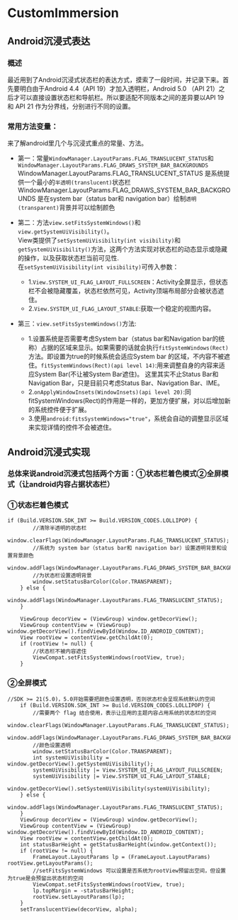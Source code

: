 # CustomImmersion
## Android沉浸式表达<br>
### 概述
最近用到了Android沉浸式状态栏的表达方式，摸索了一段时间，并记录下来。首先要明白由于Android 4.4（API 19）才加入透明栏，Android 5.0 （API 21）之后才可以直接设置状态栏和导航栏。所以要适配不同版本之间的差异要以API 19 和 API 21 作为分界线，分别进行不同的设置。<br>

### 常用方法变量：

来了解android里几个与沉浸式重点的常量、方法。<br>

* 第一：常量`WindowManager.LayoutParams.FLAG_TRANSLUCENT_STATUS`和`WindowManager.LayoutParams.FLAG_DRAWS_SYSTEM_BAR_BACKGROUNDS`
WindowManager.LayoutParams.FLAG_TRANSLUCENT_STATUS 是系统提供一个最小的`半透明(translucent)`状态栏<br>
WindowManager.LayoutParams.FLAG_DRAWS_SYSTEM_BAR_BACKGROUNDS 是在system bar（status bar和 navigation bar）绘制`透明(transparent)`背景并可以绘制颜色<br>

* 第二：方法`view.setFitsSystemWindows()`和`view.getSystemUiVisibility()`。<br>
View类提供了`setSystemUiVisibility(int visibility)`和`getSystemUiVisibility()`方法，这两个方法实现对状态栏的动态显示或隐藏的操作，以及获取状态栏当前可见性.<br>
在`setSystemUiVisibility(int visibility)`可传入参数：<br>
  * 1.`View.SYSTEM_UI_FLAG_LAYOUT_FULLSCREEN`：Activity全屏显示，但状态栏不会被隐藏覆盖，状态栏依然可见，Activity顶端布局部分会被状态遮住。<br>
  * 2.`View.SYSTEM_UI_FLAG_LAYOUT_STABLE`:获取一个稳定的视图内容。<br>
* 第三：`view.setFitsSystemWindows()`方法:<br>
  * 1.设置系统是否需要考虑System bar（status bar和Navigation bar的统称）占据的区域来显示。如果需要的话就会执行`fitSystemWindows(Rect)`方法。即设置为true的时候系统会适应System bar 的区域，不内容不被遮住。`fitSystemWindows(Rect)(api level 14)`:用来调整自身的内容来适应System Bar(不让被System Bar遮住)。 这里其实不止Status Bar和Navigation Bar，只是目前只考虑Status Bar、Navigation Bar、IME。 <br>
  * 2.`onApplyWindowInsets(WindowInsets)(api level 20)`:同fitSystemWindows(Rect)的作用是一样的，更加方便扩展，对以后增加新的系统控件便于扩展。<br>
  * 3.使用`android:fitsSystemWindows="true"`，系统会自动的调整显示区域来实现详情的控件不会被遮住。<br>

## Android沉浸式实现
### 总体来说android沉浸式包括两个方面：①状态栏着色模式②全屏模式（让android内容占据状态栏）<br>
### ①状态栏着色模式
    if (Build.VERSION.SDK_INT >= Build.VERSION_CODES.LOLLIPOP) {
            //清除半透明的状态栏
            window.clearFlags(WindowManager.LayoutParams.FLAG_TRANSLUCENT_STATUS);
            //系统为 system bar（status bar和 navigation bar）设置透明背景和设置背景颜色
            window.addFlags(WindowManager.LayoutParams.FLAG_DRAWS_SYSTEM_BAR_BACKGROUNDS);
            //为状态栏设置透明背景
            window.setStatusBarColor(Color.TRANSPARENT);
        } else {
            window.addFlags(WindowManager.LayoutParams.FLAG_TRANSLUCENT_STATUS);
        }

        ViewGroup decorView = (ViewGroup) window.getDecorView();
        ViewGroup contentView = (ViewGroup) window.getDecorView().findViewById(Window.ID_ANDROID_CONTENT);
        View rootView = contentView.getChildAt(0);
        if (rootView != null) {
            //状态栏不被内容遮住
            ViewCompat.setFitsSystemWindows(rootView, true);
        }
### ②全屏模式

    //SDK >= 21(5.0)，5.0开始需要把颜色设置透明，否则状态栏会呈现系统默认的空间
        if (Build.VERSION.SDK_INT >= Build.VERSION_CODES.LOLLIPOP) {
            //需要两个 flag 结合使用，表示让应用的主题内容占用系统的状态栏的空间
            window.clearFlags(WindowManager.LayoutParams.FLAG_TRANSLUCENT_STATUS);
            window.addFlags(WindowManager.LayoutParams.FLAG_DRAWS_SYSTEM_BAR_BACKGROUNDS);
            //颜色设置透明
            window.setStatusBarColor(Color.TRANSPARENT);
            int systemUiVisibility = window.getDecorView().getSystemUiVisibility();
            systemUiVisibility |= View.SYSTEM_UI_FLAG_LAYOUT_FULLSCREEN;
            systemUiVisibility |= View.SYSTEM_UI_FLAG_LAYOUT_STABLE;
            window.getDecorView().setSystemUiVisibility(systemUiVisibility);
        } else {
            window.addFlags(WindowManager.LayoutParams.FLAG_TRANSLUCENT_STATUS);
        }
        ViewGroup decorView = (ViewGroup) window.getDecorView();
        ViewGroup contentView = (ViewGroup) window.getDecorView().findViewById(Window.ID_ANDROID_CONTENT);
        View rootView = contentView.getChildAt(0);
        int statusBarHeight = getStatusBarHeight(window.getContext());
        if (rootView != null) {
            FrameLayout.LayoutParams lp = (FrameLayout.LayoutParams) rootView.getLayoutParams();
            //setFitsSystemWindows 可以设置是否系统为rootView预留出空间，但设置为true是会预留出状态栏的空间
            ViewCompat.setFitsSystemWindows(rootView, true);
            lp.topMargin = -statusBarHeight;
            rootView.setLayoutParams(lp);
        }
        setTranslucentView(decorView, alpha);
